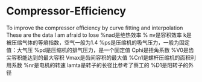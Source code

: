 # Compressor-Efficiency
To improve the compressor efficiency by curve fitting and interpolation
These are the data I am afraid to lose
%nad是绝热效率
% nv是容积效率 k是被压缩气体的等熵指数，空气一般为1.4
%ps是压缩机的吸气压力，一般为固定值：大气压
%pd是压缩机的排气压力，是一个固定值 Cphi是扭角系数
%V0是齿尖容积能达到的最大容积 Vmax是齿间容积的最大值
%Cn1是螺杆压缩机的面积利用系数
%nr是电机的转速 lamta是转子的长径比参考了蔡工的
%D1是阳转子的外径

